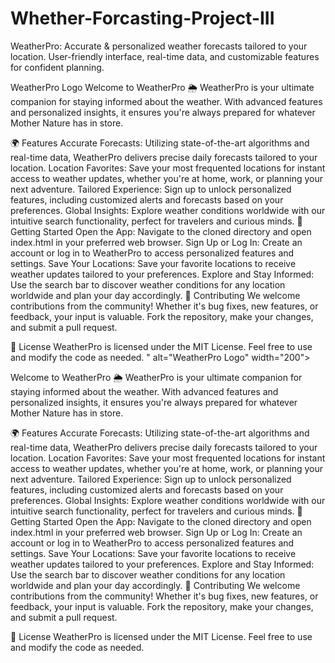 # Whether-Forcasting-Project-III

WeatherPro: Accurate & personalized weather forecasts tailored to your location. User-friendly interface, real-time data, and customizable features for confident planning.

 WeatherPro Logo
Welcome to WeatherPro 🌦️
WeatherPro is your ultimate companion for staying informed about the weather. With advanced features and personalized insights, it ensures you're always prepared for whatever Mother Nature has in store.

🌍 Features
Accurate Forecasts: Utilizing state-of-the-art algorithms and real-time data, WeatherPro delivers precise daily forecasts tailored to your location.
Location Favorites: Save your most frequented locations for instant access to weather updates, whether you're at home, work, or planning your next adventure.
Tailored Experience: Sign up to unlock personalized features, including customized alerts and forecasts based on your preferences.
Global Insights: Explore weather conditions worldwide with our intuitive search functionality, perfect for travelers and curious minds.
🚀 Getting Started
Open the App: Navigate to the cloned directory and open index.html in your preferred web browser.
Sign Up or Log In: Create an account or log in to WeatherPro to access personalized features and settings.
Save Your Locations: Save your favorite locations to receive weather updates tailored to your preferences.
Explore and Stay Informed: Use the search bar to discover weather conditions for any location worldwide and plan your day accordingly.
🤝 Contributing
We welcome contributions from the community! Whether it's bug fixes, new features, or feedback, your input is valuable. Fork the repository, make your changes, and submit a pull request.

📝 License
WeatherPro is licensed under the MIT License. Feel free to use and modify the code as needed. " alt="WeatherPro Logo" width="200">

Welcome to WeatherPro 🌦️
WeatherPro is your ultimate companion for staying informed about the weather. With advanced features and personalized insights, it ensures you're always prepared for whatever Mother Nature has in store.

🌍 Features
Accurate Forecasts: Utilizing state-of-the-art algorithms and real-time data, WeatherPro delivers precise daily forecasts tailored to your location.
Location Favorites: Save your most frequented locations for instant access to weather updates, whether you're at home, work, or planning your next adventure.
Tailored Experience: Sign up to unlock personalized features, including customized alerts and forecasts based on your preferences.
Global Insights: Explore weather conditions worldwide with our intuitive search functionality, perfect for travelers and curious minds.
🚀 Getting Started
Open the App: Navigate to the cloned directory and open index.html in your preferred web browser.
Sign Up or Log In: Create an account or log in to WeatherPro to access personalized features and settings.
Save Your Locations: Save your favorite locations to receive weather updates tailored to your preferences.
Explore and Stay Informed: Use the search bar to discover weather conditions for any location worldwide and plan your day accordingly.
🤝 Contributing
We welcome contributions from the community! Whether it's bug fixes, new features, or feedback, your input is valuable. Fork the repository, make your changes, and submit a pull request.

📝 License
WeatherPro is licensed under the MIT License. Feel free to use and modify the code as needed.
